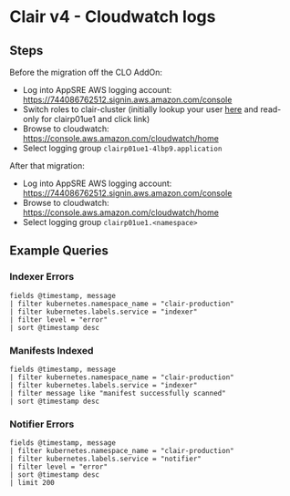 # Clair v4 - Cloudwatch logs

## Steps
Before the migration off the CLO AddOn:
* Log into AppSRE AWS logging account: https://744086762512.signin.aws.amazon.com/console 
* Switch roles to clair-cluster (initially lookup your user [here](https://gitlab.cee.redhat.com/service/app-interface-output/-/blob/master/ocm-aws-infrastructure-access-switch-role-links.md) and read-only for clairp01ue1 and click link)
* Browse to cloudwatch: https://console.aws.amazon.com/cloudwatch/home
* Select logging group `clairp01ue1-4lbp9.application`

After that migration:
* Log into AppSRE AWS logging account: https://744086762512.signin.aws.amazon.com/console 
* Browse to cloudwatch: https://console.aws.amazon.com/cloudwatch/home
* Select logging group `clairp01ue1.<namespace>`


## Example Queries

### Indexer Errors
```
fields @timestamp, message
| filter kubernetes.namespace_name = "clair-production"
| filter kubernetes.labels.service = "indexer"
| filter level = "error"
| sort @timestamp desc
```

### Manifests Indexed
```
fields @timestamp, message
| filter kubernetes.namespace_name = "clair-production"
| filter kubernetes.labels.service = "indexer"
| filter message like "manifest successfully scanned"
| sort @timestamp desc
```

### Notifier Errors
```
fields @timestamp, message
| filter kubernetes.namespace_name = "clair-production"
| filter kubernetes.labels.service = "notifier"
| filter level = "error"
| sort @timestamp desc
| limit 200
```
